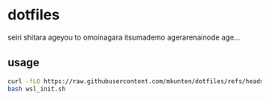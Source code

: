 # dotfiles

seiri shitara ageyou to omoinagara itsumademo agerarenainode age...

## usage

```bash
curl -fLO https://raw.githubusercontent.com/mkunten/dotfiles/refs/heads/main/wsl_init.sh
bash wsl_init.sh
```
